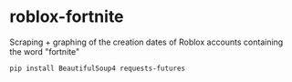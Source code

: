 # roblox-fortnite
Scraping + graphing of the creation dates of Roblox accounts containing the word "fortnite"
```
pip install BeautifulSoup4 requests-futures
```